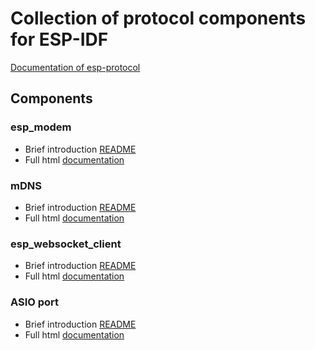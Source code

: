 # Collection of protocol components for ESP-IDF

[Documentation of esp-protocol](https://espressif.github.io/esp-protocols)

## Components

### esp_modem

* Brief introduction [README](components/esp_modem/README.md)
* Full html [documentation](https://espressif.github.io/esp-protocols/esp_modem/index.html)

### mDNS

* Brief introduction [README](components/mdns/README.md)
* Full html [documentation](https://espressif.github.io/esp-protocols/mdns/index.html)

### esp_websocket_client

* Brief introduction [README](components/esp_websocket_client/README.md)
* Full html [documentation](https://espressif.github.io/esp-protocols/esp_websocket_client/index.html)

### ASIO port

* Brief introduction [README](components/asio/README.md)
* Full html [documentation](https://espressif.github.io/esp-protocols/asio/index.html)
